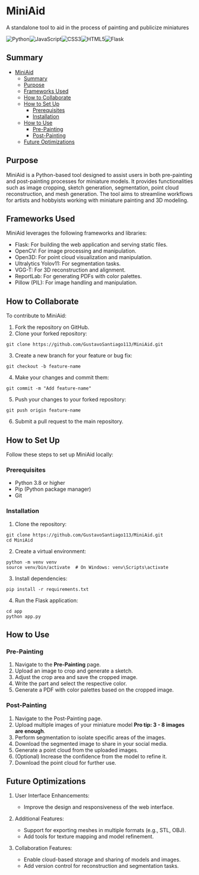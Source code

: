# MiniAid
A standalone tool to aid in the process of painting and publicize miniatures

![Python](https://img.shields.io/badge/python-3670A0?style=for-the-badge&logo=python&logoColor=ffdd54)![JavaScript](https://img.shields.io/badge/javascript-%23323330.svg?style=for-the-badge&logo=javascript&logoColor=%23F7DF1E)![CSS3](https://img.shields.io/badge/css3-%231572B6.svg?style=for-the-badge&logo=css3&logoColor=white)![HTML5](https://img.shields.io/badge/html5-%23E34F26.svg?style=for-the-badge&logo=html5&logoColor=white)![Flask](https://img.shields.io/badge/flask-%23000.svg?style=for-the-badge&logo=flask&logoColor=white)

## Summary
- [MiniAid](#miniaid)
  - [Summary](#summary)
  - [Purpose](#purpose)
  - [Frameworks Used](#frameworks-used)
  - [How to Collaborate](#how-to-collaborate)
  - [How to Set Up](#how-to-set-up)
    - [Prerequisites](#prerequisites)
    - [Installation](#installation)
  - [How to Use](#how-to-use)
    - [Pre-Painting](#pre-painting)
    - [Post-Painting](#post-painting)
  - [Future Optimizations](#future-optimizations)

## Purpose
MiniAid is a Python-based tool designed to assist users in both pre-painting and post-painting processes for miniature models. It provides functionalities such as image cropping, sketch generation, segmentation, point cloud reconstruction, and mesh generation. The tool aims to streamline workflows for artists and hobbyists working with miniature painting and 3D modeling.

## Frameworks Used
MiniAid leverages the following frameworks and libraries:

* Flask: For building the web application and serving static files.
* OpenCV: For image processing and manipulation.
* Open3D: For point cloud visualization and manipulation.
* Ultralytics Yolov11: For segmentation tasks.
* VGG-T: For 3D reconstruction and alignment.
* ReportLab: For generating PDFs with color palettes.
* Pillow (PIL): For image handling and manipulation.

## How to Collaborate

To contribute to MiniAid:

1. Fork the repository on GitHub.
2. Clone your forked repository:

```
git clone https://github.com/GustavoSantiago113/MiniAid.git
```

3. Create a new branch for your feature or bug fix:

```
git checkout -b feature-name
```

4. Make your changes and commit them:

```
git commit -m "Add feature-name"
```

5. Push your changes to your forked repository:

```
git push origin feature-name
```

6. Submit a pull request to the main repository.

## How to Set Up

Follow these steps to set up MiniAid locally:

### Prerequisites

* Python 3.8 or higher
* Pip (Python package manager)
* Git

### Installation

1. Clone the repository:

```
git clone https://github.com/GustavoSantiago113/MiniAid.git
cd MiniAid
```

2. Create a virtual environment:

```
python -m venv venv
source venv/bin/activate  # On Windows: venv\Scripts\activate
```

3. Install dependencies:

```
pip install -r requirements.txt
```

4. Run the Flask application:

```
cd app
python app.py
```

## How to Use

### Pre-Painting
1. Navigate to the **Pre-Painting** page.
2. Upload an image to crop and generate a sketch.
3. Adjust the crop area and save the cropped image.
4. Write the part and select the respective color.
5. Generate a PDF with color palettes based on the cropped image.

### Post-Painting
1. Navigate to the Post-Painting page.
2. Upload multiple images of your miniature model **Pro tip: 3 - 8 images are enough**.
3. Perform segmentation to isolate specific areas of the images.
4. Download the segmented image to share in your social media.
5. Generate a point cloud from the uploaded images.
6. (Optional) Increase the confidence from the model to refine it.
7. Download the point cloud for further use.

## Future Optimizations

1. User Interface Enhancements:
    * Improve the design and responsiveness of the web interface.

2. Additional Features:
    * Support for exporting meshes in multiple formats (e.g., STL, OBJ).
    * Add tools for texture mapping and model refinement.

3. Collaboration Features:
    * Enable cloud-based storage and sharing of models and images.
    * Add version control for reconstruction and segmentation tasks.
